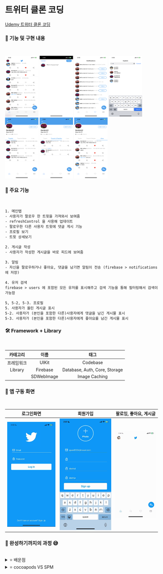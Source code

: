# 트위터 클론 코딩

[Udemy 트위터 클론 코딩](https://www.udemy.com/course/twitter-ios-clone-swift/?couponCode=OF83024D)


### 🌟 기능 및 구현 내용  
<br/>

<img src="https://github.com/Seo-garden/Twitter-Clone/blob/main/image/메인탭.PNG" alt="" width="110" height="200">  <img src="https://github.com/Seo-garden/Twitter-Clone/blob/main/image/게시글작성.PNG" alt="" width="110" height="200">  <img src="https://github.com/Seo-garden/Twitter-Clone/blob/main/image/알림.PNG" alt="" width="110" height="200">  <img src="https://github.com/Seo-garden/Twitter-Clone/blob/main/image/유저검색.PNG" alt="" width="110" height="200">  <img src="https://github.com/Seo-garden/Twitter-Clone/blob/main/image/프로필1.PNG" alt="" width="110" height="200">  <img src="https://github.com/Seo-garden/Twitter-Clone/blob/main/image/프로필reply.PNG" alt="" width="110" height="200">  <img src="https://github.com/Seo-garden/Twitter-Clone/blob/main/image/프로필LIKE.PNG" alt="" width="110" height="200">



### 🐚 주요 기능
<br/>

    1. 메인탭
    - 사용자가 팔로우 한 트윗을 가져와서 보여줌
    - refreshControl 을 사용해 업데이트
    - 팔로우한 다른 사용자 트윗에 댓글 게시 기능
    - 프로필 보기 
    - 트윗 상세보기
    
    2. 게시글 작성
    - 사용자가 작성한 게시글을 바로 피드에 보여줌
    
    3. 알림
    - 자신을 팔로우하거나 좋아요, 댓글을 남기면 알림이 전송 (firebase > notifications 에 저장)

    4. 유저 검색
    firebase > users 에 포함된 모든 유저를 표시해주고 검색 기능을 통해 필터링해서 검색이 가능함
    
    5, 5-2, 5-3. 프로필
    5. 사용자가 올린 게시글 표시
    5-2. 사용자가 (본인을 포함한 다른)사용자에게 댓글을 남긴 게시물 표시
    5-3. 사용자가 (본인을 포함한 다른)사용자에게 좋아요를 남긴 게시물 표시


### 🛠️ Framework + Library
<br/>

| 카테고리 | 이름 |  태그   |  
| :--------: | :--------: | :------: | 
|   프레임워크    |   UIKit    | Codebase |
|   Library    |   Firebase    | Database, Auth, Core, Storage | 
|       |   SDWebImage    | Image Caching |


### 📱 앱 구동 화면
<br/>

| 로그인화면 | 회원가입 | 팔로잉, 좋아요, 게시글 | 
| :--------: | :--------: | :------: |  
| ![로그인화면](https://github.com/Seo-garden/Twitter-Clone/blob/main/image/%EB%A1%9C%EA%B7%B8%EC%9D%B8%ED%99%94%EB%A9%B4.gif) | ![회원가입](https://github.com/Seo-garden/Twitter-Clone/blob/main/image/회원가입.gif) | ![팔로잉, 좋아요, 게시글](https://github.com/Seo-garden/Twitter-Clone/blob/main/image/팔로잉기능,좋아요,게시글작성.gif) |

### 🌟 완성하기까지의 과정 😅
<br/>

<details>
  <summary>⭐️ 배운점</summary>        
  지금까지의 개발 공부를 할 때 프레임워크를 완벽하게 다룰줄 아는 상태에서 개발을 들어가야 한다고 생각했었습니다. 꼼꼼한 재은씨 책을 보며 공부를 할 때도 이럴 땐 이런걸 써야지 하고 외우는 식으로 공부를 진행했었습니다. 하지만 이렇게 외우는 과정은 넓은 범위의 프레임워크를 이해하는데에 있어서 많은 시간을 소비하게 되고, 점점 외워갈수록 외워서 기억하는 양보다 잊어버리는 양이 더 많아지는 상황이 발생했었습니다. 사실 제가 iOS 를 택한 계기도, "내가 직접 앱을 만들어보자" 인데, 앱을 만들기 위해 끝이 어딘지도 모를 공부만 계속 하고있었던 것입니다. 이 강의를 통해 UIKit 의 여러 요소들을 직접 사용해보고, 실시간 데이터베이스인 Firebase 를 직접 사용해보며, 앱의 전체 흐름파악이 된 소중한 경험인 것 같습니다.
</details>

<details>
  <summary>⭐️ cocoapods VS SPM </summary>
  Firebase 와 SDWebImage 와 같은 라이브러리를 이용하기 위해서는 의존성 관리도구를 사용해야 합니다. 이 둘의 장단점에 대해 간략하게 정리하려 합니다.  
  
  cocoapods: 대부분의 라이브러리가 지원하는 의존성 관리도구로, 라이브러리의 의존성을 자동으로 관리해주기 때문에 개발자는 수동으로 다운로드 하고 추가하는 과정을 거치지 않아도 됩니다. 하지만 여러 라이브러리를 사용하게 될 경우 의존성관리를 어렵게 만들 수 있고, 프로젝트에 많은 라이브러리를 추가할 경우 빌드 속도가 느려질 수 있습니다.
  
  SPM: 애플 플랫폼에서 사용하는 Swift 기반의 소프트웨어를 패키지를 관리할 수 있는 도구로, 애플 플랫폼에서만 사용할 수 있는 라이브러리나 프레임워크를 사용할 수 있습니다. SPM 의 경우 빌드 시에 의존성을 체크하는 과정이 없기 때문에 빌드 속도가 빠릅니다. 설치된 라이브러리는 프로젝트에 포함되지 않기 때문에 프로젝트 용량을 줄일 수 있습니다. 단점이라고 꼽자면 SPM 은 애플 플랫폼에서만 사용할 수 있는 라이브러리나 프레임워크를 지원하지 않는 경우에는 선택하는 것에 있어서 제한이 될 수 있습니다.  
</details>
